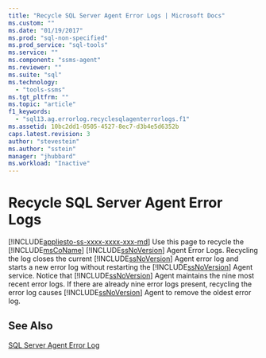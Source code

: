 ```yaml
---
title: "Recycle SQL Server Agent Error Logs | Microsoft Docs"
ms.custom: ""
ms.date: "01/19/2017"
ms.prod: "sql-non-specified"
ms.prod_service: "sql-tools"
ms.service: ""
ms.component: "ssms-agent"
ms.reviewer: ""
ms.suite: "sql"
ms.technology: 
  - "tools-ssms"
ms.tgt_pltfrm: ""
ms.topic: "article"
f1_keywords: 
  - "sql13.ag.errorlog.recyclesqlagenterrorlogs.f1"
ms.assetid: 10bc2dd1-0505-4527-8ec7-d3b4e5d6352b
caps.latest.revision: 3
author: "stevestein"
ms.author: "sstein"
manager: "jhubbard"
ms.workload: "Inactive"
---
```

# Recycle SQL Server Agent Error Logs
[!INCLUDE[appliesto-ss-xxxx-xxxx-xxx-md](../../includes/appliesto-ss-xxxx-xxxx-xxx-md.md)]
Use this page to recycle the [!INCLUDE[msCoName](../../includes/msconame_md.md)] [!INCLUDE[ssNoVersion](../../includes/ssnoversion_md.md)] Agent Error Logs. Recycling the log closes the current [!INCLUDE[ssNoVersion](../../includes/ssnoversion_md.md)] Agent error log and starts a new error log without restarting the [!INCLUDE[ssNoVersion](../../includes/ssnoversion_md.md)] Agent service. Notice that [!INCLUDE[ssNoVersion](../../includes/ssnoversion_md.md)] Agent maintains the nine most recent error logs. If there are already nine error logs present, recycling the error log causes [!INCLUDE[ssNoVersion](../../includes/ssnoversion_md.md)] Agent to remove the oldest error log.  
  
## See Also  
[SQL Server Agent Error Log](../../ssms/agent/sql-server-agent-error-log.md)  
  
